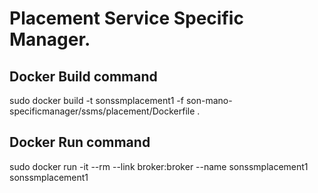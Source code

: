 # Placement Service Specific Manager.
## Docker Build command
sudo docker build -t sonssmplacement1 -f son-mano-specificmanager/ssms/placement/Dockerfile .
## Docker Run command
sudo docker run -it --rm --link broker:broker  --name sonssmplacement1  sonssmplacement1
